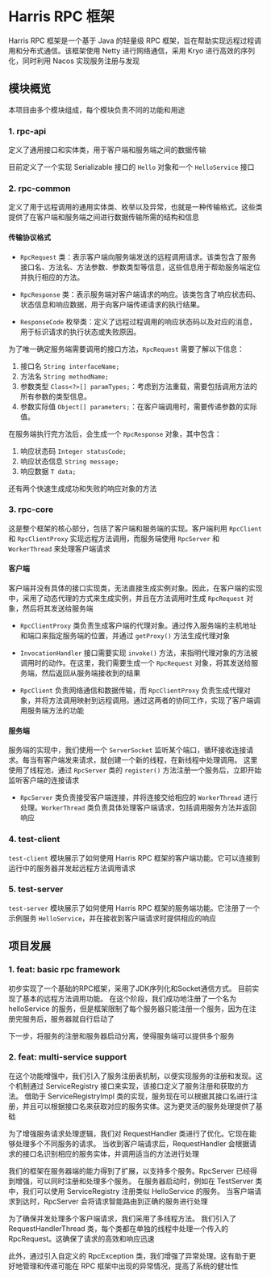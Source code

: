 # Harris RPC 框架

Harris RPC 框架是一个基于 Java 的轻量级 RPC 框架，旨在帮助实现远程过程调用和分布式通信。该框架使用 Netty 进行网络通信，采用 Kryo 进行高效的序列化，同时利用 Nacos 实现服务注册与发现

## 模块概览

本项目由多个模块组成，每个模块负责不同的功能和用途

### 1. rpc-api

定义了通用接口和实体类，用于客户端和服务端之间的数据传输

目前定义了一个实现 Serializable 接口的 `Hello` 对象和一个 `HelloService` 接口

### 2. rpc-common

定义了用于远程调用的通用实体类、枚举以及异常，也就是一种传输格式。这些类提供了在客户端和服务端之间进行数据传输所需的结构和信息

#### 传输协议格式

- `RpcRequest` 类：表示客户端向服务端发送的远程调用请求。该类包含了服务接口名、方法名、方法参数、参数类型等信息，这些信息用于帮助服务端定位并执行相应的方法。

- `RpcResponse` 类：表示服务端对客户端请求的响应。该类包含了响应状态码、状态信息和响应数据，用于向客户端传递请求的执行结果。

- `ResponseCode` 枚举类：定义了远程过程调用的响应状态码以及对应的消息，用于标识请求的执行状态或失败原因。

为了唯一确定服务端需要调用的接口方法，`RpcRequest` 需要了解以下信息：

1. 接口名 `String interfaceName;`
2. 方法名 `String methodName;`
3. 参数类型 `Class<?>[] paramTypes;`：考虑到方法重载，需要包括调用方法的所有参数的类型信息。
4. 参数实际值 `Object[] parameters;`：在客户端调用时，需要传递参数的实际值。

在服务端执行完方法后，会生成一个 `RpcResponse` 对象，其中包含：

1. 响应状态码 `Integer statusCode;`
2. 响应状态信息 `String message;`
3. 响应数据 `T data;`

还有两个快速生成成功和失败的响应对象的方法

### 3. rpc-core

这是整个框架的核心部分，包括了客户端和服务端的实现。客户端利用 `RpcClient` 和 `RpcClientProxy` 实现远程方法调用，而服务端使用 `RpcServer` 和 `WorkerThread` 来处理客户端请求

#### 客户端

客户端并没有具体的接口实现类，无法直接生成实例对象。因此，在客户端的实现中，采用了动态代理的方式来生成实例，并且在方法调用时生成 `RpcRequest` 对象，然后将其发送给服务端

- `RpcClientProxy` 类负责生成客户端的代理对象。通过传入服务端的主机地址和端口来指定服务端的位置，并通过 `getProxy()` 方法生成代理对象

- `InvocationHandler` 接口需要实现 `invoke()` 方法，来指明代理对象的方法被调用时的动作。在这里，我们需要生成一个 `RpcRequest` 对象，将其发送给服务端，然后返回从服务端接收到的结果

- `RpcClient` 负责网络通信和数据传输，而 `RpcClientProxy` 负责生成代理对象，并将方法调用映射到远程调用。通过这两者的协同工作，实现了客户端调用服务端方法的功能

#### 服务端

服务端的实现中，我们使用一个 `ServerSocket` 监听某个端口，循环接收连接请求。每当有客户端发来请求，就创建一个新的线程，在新线程中处理调用。
这里使用了线程池，通过 `RpcServer` 类的 `register()` 方法注册一个服务后，立即开始监听客户端的连接请求

- `RpcServer` 类负责接受客户端连接，并将连接交给相应的 `WorkerThread` 进行处理。`WorkerThread` 类负责具体处理客户端请求，包括调用服务方法并返回响应

### 4. test-client

`test-client` 模块展示了如何使用 Harris RPC 框架的客户端功能。它可以连接到运行中的服务器并发起远程方法调用请求

### 5. test-server

`test-server` 模块展示了如何使用 Harris RPC 框架的服务端功能。它注册了一个示例服务 `HelloService`，并在接收到客户端请求时提供相应的响应

## 项目发展

### 1. feat: basic rpc framework

初步实现了一个基础的RPC框架，采用了JDK序列化和Socket通信方式。 目前实现了基本的远程方法调用功能。
在这个阶段，我们成功地注册了一个名为 helloService 的服务，但是框架限制了每个服务器只能注册一个服务，因为在注册完服务后，服务器就自行启动了

下一步，将服务的注册和服务器启动分离，使得服务端可以提供多个服务

### 2. feat: multi-service support

在这个功能增强中，我们引入了服务注册表机制，以便实现服务的注册和发现。这个机制通过 ServiceRegistry 接口来实现，该接口定义了服务注册和获取的方法。
借助于 ServiceRegistryImpl 类的实现，服务现在可以根据其接口名进行注册，并且可以根据接口名来获取对应的服务实体。这为更灵活的服务处理提供了基础

为了增强服务请求处理逻辑，我们对 RequestHandler 类进行了优化。它现在能够处理多个不同服务的请求。
当收到客户端请求后，RequestHandler 会根据请求的接口名识别相应的服务实体，并调用适当的方法进行处理

我们的框架在服务器端的能力得到了扩展，以支持多个服务。RpcServer 已经得到增强，可以同时注册和处理多个服务。
在服务器启动时，例如在 TestServer 类中，我们可以使用 ServiceRegistry 注册类似 HelloService 的服务。
当客户端请求到达时，RpcServer 会将请求智能路由到正确的服务进行处理

为了确保并发处理多个客户端请求，我们采用了多线程方法。
我们引入了 RequestHandlerThread 类，每个类都在单独的线程中处理一个传入的 RpcRequest。这确保了请求的高效和响应迅速

此外，通过引入自定义的 RpcException 类，我们增强了异常处理。这有助于更好地管理和传递可能在 RPC 框架中出现的异常情况，提高了系统的健壮性